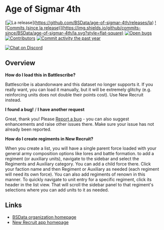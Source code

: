 Age of Sigmar 4th
==================

[![La<conditionGroups><conditionGroup type="and"><conditions><condition type="lessThan" value="1" field="selections" scope="force" childId="d1f3-921c-b403-1106" shared="true" includeChildSelections="true" includeChildForces="true"/><condition type="instanceOf" value="1" field="selections" scope="ancestor" childId="376a-6b97-8699-dd59" shared="true"/></conditions></conditionGroup></conditionGroups> release](https://img.shields.io/github/release/BSData/age-of-sigmar-4th.svg?style=flat-square)](https://github.com/BSData/age-of-sigmar-4th/releases/la<conditionGroups><conditionGroup type="and"><conditions><condition type="lessThan" value="1" field="selections" scope="force" childId="d1f3-921c-b403-1106" shared="true" includeChildSelections="true" includeChildForces="true"/><condition type="instanceOf" value="1" field="selections" scope="ancestor" childId="376a-6b97-8699-dd59" shared="true"/></conditions></conditionGroup></conditionGroups>)
[![Commits (since la<conditionGroups><conditionGroup type="and"><conditions><condition type="lessThan" value="1" field="selections" scope="force" childId="d1f3-921c-b403-1106" shared="true" includeChildSelections="true" includeChildForces="true"/><condition type="instanceOf" value="1" field="selections" scope="ancestor" childId="376a-6b97-8699-dd59" shared="true"/></conditions></conditionGroup></conditionGroups> release)](https://img.shields.io/github/commits-since/BSData/age-of-sigmar-4th/la<conditionGroups><conditionGroup type="and"><conditions><condition type="lessThan" value="1" field="selections" scope="force" childId="d1f3-921c-b403-1106" shared="true" includeChildSelections="true" includeChildForces="true"/><condition type="instanceOf" value="1" field="selections" scope="ancestor" childId="376a-6b97-8699-dd59" shared="true"/></conditions></conditionGroup></conditionGroups>.svg?style=flat-square)](https://github.com/BSData/age-of-sigmar-4th/releases)
[![Open bugs](https://img.shields.io/github/issues/BSData/age-of-sigmar-4th/bug.svg?style=flat-square&label=bugs)](https://github.com/BSData/age-of-sigmar-4th/issues?q=is%3Aissue+is%3Aopen+label%3Abug)
[![Contributors](https://img.shields.io/github/contributors/BSData/age-of-sigmar-4th.svg?style=flat-square)](https://github.com/BSData/age-of-sigmar-4th/graphs/contributors)
[![Commit activity the past year](https://img.shields.io/github/commit-activity/y/BSData/age-of-sigmar-4th.svg?style=flat-square)](https://github.com/BSData/age-of-sigmar-4th/pulse/monthly)

[![Chat on Discord](https://img.shields.io/discord/558412685981777922.svg?logo=discord&style=popout-square)](https://www.bsdata.net/discord)

## Overview ##

__How do I load this in Battlescribe?__

Battlescribe is abandonware and this dataset no longer supports it. If you really want, you can load it manually, but it will be extremely glitchy (e.g. reinforcing units does not double their points cost). Use New Recruit instead.

__I found a bug!__ / __I have another request__

Great, thank you! Please [Report a bug][bug report] - you can also suggest enhancements and raise other issues there. Make sure your issue has not already been reported.

__How do I create regiments in New Recruit?__ 

When you create a list, you will have a single parent force loaded with your general army composition options like lores and battle formation. to add a regiment (or auxiliary units), navigate to the sidebar and select the Regiments and Auxiliary category. You can add a child force there. Click your faction name and then Regiment or Auxiliary as needed (each regiment will need its own force). You can also add regiments of renown in this manner. To quickly navigate to unit entry for a specific regiment, click its header in the list view. That will scroll the sidebar panel to that regiment's selections where you can add units to it as needed.

## Links ##

* [BSData organization homepage][BSData.net]
* [New Recruit app homepage](https://www.newrecruit.eu/)

[BSData.net]: https://www.bsdata.net/
[bug report]: https://github.com/BSData/age-of-sigmar-4th/issues/new/choose








